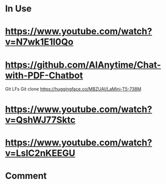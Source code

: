 


# In Use
# https://www.youtube.com/watch?v=N7wk1E1I0Qo
# https://github.com/AIAnytime/Chat-with-PDF-Chatbot
Git LFs
Git clone
https://huggingface.co/MBZUAI/LaMini-T5-738M


# https://www.youtube.com/watch?v=QshWJ77Sktc
# https://www.youtube.com/watch?v=LslC2nKEEGU


# Comment